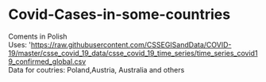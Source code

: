# Covid-Cases-in-some-countries
Coments in Polish  
Uses: 'https://raw.githubusercontent.com/CSSEGISandData/COVID-19/master/csse_covid_19_data/csse_covid_19_time_series/time_series_covid19_confirmed_global.csv  
Data for coutries: Poland,Austria, Australia and others

